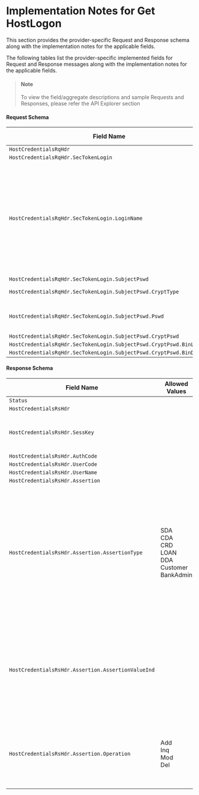 # Implementation Notes for Get HostLogon
This section provides the provider-specific Request and Response schema along with the implementation notes for the applicable fields.
<!-- 
type: tab 
titles: Premier, 
-->


The following tables list the provider-specific implemented fields for Request and Response messages along with the implementation notes for the applicable fields. 


<!-- theme: info -->
> #### Note
> 
> To view the field/aggregate descriptions and sample Requests and Responses, please refer the API Explorer section


#### Request Schema
|Field Name|Allowed Values|Implementation Note|
|----|----|----|
|`HostCredentialsRqHdr`|||
|`HostCredentialsRqHdr.SecTokenLogin`|||
|`HostCredentialsRqHdr.SecTokenLogin.LoginName`||LoginName is the service provider defined user ID of the person logged into the system for which the credentials are requested. Typically, LoginName is a user name and not a numeric value.|
|`HostCredentialsRqHdr.SecTokenLogin.SubjectPswd`|||
|`HostCredentialsRqHdr.SecTokenLogin.SubjectPswd.CryptType`|Base-64||
|`HostCredentialsRqHdr.SecTokenLogin.SubjectPswd.Pswd`||Password should be Base-64 Encoded.|
|`HostCredentialsRqHdr.SecTokenLogin.SubjectPswd.CryptPswd`|||
|`HostCredentialsRqHdr.SecTokenLogin.SubjectPswd.CryptPswd.BinLength`|||
|`HostCredentialsRqHdr.SecTokenLogin.SubjectPswd.CryptPswd.BinData`|||
#### Response Schema
|Field Name|Allowed Values|Implementation Note|
|----|----|----|
|`Status`|||
|`HostCredentialsRsHdr`|||
|`HostCredentialsRsHdr.SessKey`||SessKey value is used in future communication with ESF for the same user.|
|`HostCredentialsRsHdr.AuthCode`|||
|`HostCredentialsRsHdr.UserCode`|||
|`HostCredentialsRsHdr.UserName`|||
|`HostCredentialsRsHdr.Assertion`|||
|`HostCredentialsRsHdr.Assertion.AssertionType`|SDA<br>CDA<br>CRD<br>LOAN<br>DDA<br>Customer<br>BankAdmin|This field should be combined with the values for the AssertionValueInd and Operation fields to determine the proper authority level for the requested user.<br><br>Presently only a subset of the supported of assertion type by Precision are made available for integration.|
|`HostCredentialsRsHdr.Assertion.AssertionValueInd`||This field should be used in addition with the AssertionType and Operation fields to  determine whether the requested user has the permission to perform the action.|
|`HostCredentialsRsHdr.Assertion.Operation`|Add<br>Inq<br>Mod<br>Del|This field in combination with the AssertionType and AssertionValueInd fields depicts the action intitled to the request user.|
<!-- type: tab-end -->
